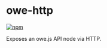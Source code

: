 # owe-http

[![npm](https://img.shields.io/npm/v/owe-http.svg)](https://www.npmjs.com/package/owe-http)

Exposes an owe.js API node via HTTP.
